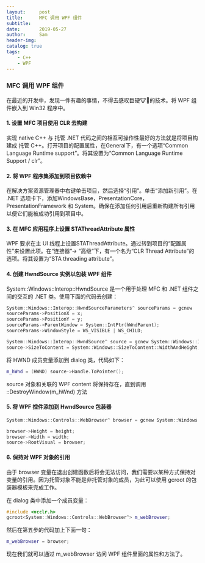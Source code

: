 ```yaml
---
layout:     post
title:      MFC 调用 WPF 组件
subtitle:   
date:       2019-05-27
author:     Sam
header-img: 
catalog: true
tags:
    - C++
    - WPF
---
```

### MFC 调用 WPF 组件

在最近的开发中，发现一件有趣的事情，不得去感叹巨硬🐮🍺的技术。将 WPF 组件嵌入到 Win32 程序中。

#### 1. 设置 MFC 项目使用 CLR 去构建

实现 native C++ 与 托管 .NET 代码之间的相互可操作性最好的方法就是将项目构建成 托管 C++。打开项目的配置属性，在General下，有一个选项“Common Language Runtime support”。将其设置为“Common Language Runtime Support / clr”。

#### 2. 将 WPF 程序集添加到项目依赖中

在解决方案资源管理器中右键单击项目，然后选择“引用”。单击“添加新引用”。在 .NET 选项卡下，添加WindowsBase，PresentationCore，PresentationFramework 和 System。确保在添加任何引用后重新构建所有引用以便它们能被成功引用到项目中。

#### 3. 在 MFC 应用程序上设置 STAThreadAttribute 属性

WPF 要求在主 UI 线程上设置STAThreadAttribute。通过转到项目的“配置属性”来设置此项。在“连接器”-> “高级”下，有一个名为“CLR Thread Attribute”的选项。将其设置为“STA threading attribute”。

#### 4. 创建 HwndSource 实例以包装 WPF 组件

System::Windows::Interop::HwndSource 是一个用于处理 MFC 和 .NET 组件之间的交互的 .NET 类。使用下面的代码去创建：

```C++
System::Windows::Interop::HwndSourceParameters^ sourceParams = gcnew     System::Windows::Interop::HwndSourceParameters("MyWindowName");
sourceParams->PositionX = x;
sourceParams->PositionY = y;
sourceParams->ParentWindow = System::IntPtr(hWndParent);
sourceParams->WindowStyle = WS_VISIBLE | WS_CHILD;

System::Windows::Interop::HwndSource^ source = gcnew System::Windows::Interop::HwndSource(*sourceParams);
source->SizeToContent = System::Windows::SizeToContent::WidthAndHeight;
```

将 HWND 成员变量添加到 dialog 类，代码如下：

```C++
m_hWnd = (HWND) source->Handle.ToPointer();
```

source 对象和关联的 WPF content 将保持存在，直到调用 ::DestroyWindow(m_hWnd) 方法

#### 5. 将 WPF 控件添加到 HwndSource 包装器

```C++
System::Windows::Controls::WebBrowser^ browser = gcnew System::Windows::Controls::WebBrowser();

browser->Height = height;
browser->Width = width;
source->RootVisual = browser;
```

#### 6. 保持对 WPF 对象的引用

由于 browser 变量在退出创建函数后将会无法访问，我们需要以某种方式保持对变量的引用。因为托管对象不能是非托管对象的成员，为此可以使用 gcroot 的包装器模板来完成工作。

在 dialog 类中添加一个成员变量：

```C++
#include <vcclr.h>
gcroot<System::Windows::Controls::WebBrowser^> m_webBrowser;
```

然后在第五步的代码加上下面一句：


```C++
m_webBrowser = browser;
```

现在我们就可以通过 m_webBrowser 访问 WPF 组件里面的属性和方法了。